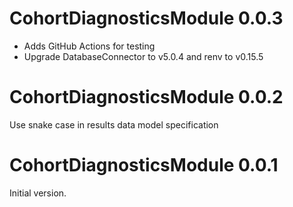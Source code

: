 CohortDiagnosticsModule 0.0.3
=============================

- Adds GitHub Actions for testing
- Upgrade DatabaseConnector to v5.0.4 and renv to v0.15.5


CohortDiagnosticsModule 0.0.2
=============================

Use snake case in results data model specification

CohortDiagnosticsModule 0.0.1
=============================

Initial version.